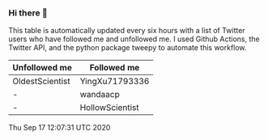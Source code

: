 ### Hi there 👋

This table is automatically updated every six hours with a list of Twitter users who have followed me and unfollowed me. I used Github Actions, the Twitter API, and the python package tweepy to automate this workflow.

| Unfollowed me |  Followed me |
| --- | --- |
|OldestScientist|YingXu71793336|
|-|wandaacp|
|-|HollowScientist|
Thu Sep 17 12:07:31 UTC 2020
